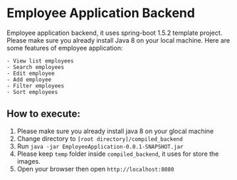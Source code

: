 # Employee Application Backend

Employee application backend, it uses spring-boot 1.5.2 template project. Please make sure you already install Java 8 on your local machine. Here are some features of employee application:

```
- View list employees
- Search employees
- Edit employee
- Add employee
- Filter employees
- Sort employees
```

## How to execute:

1. Please make sure you already install java 8 on your glocal machine
2. Change directory to `[root directory]/compiled_backend`
3. Run `java -jar EmployeeApplication-0.0.1-SNAPSHOT.jar`
4. Please keep `temp` folder inside `compiled_backend`, it uses for store the images. 
5. Open your browser then open `http://localhost:8080`

